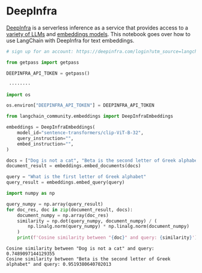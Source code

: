 # DeepInfra

[DeepInfra](https://deepinfra.com/?utm_source=langchain) is a serverless inference as a service that provides access to a [variety of LLMs](https://deepinfra.com/models?utm_source=langchain) and [embeddings models](https://deepinfra.com/models?type=embeddings&utm_source=langchain). This notebook goes over how to use LangChain with DeepInfra for text embeddings.


```python
# sign up for an account: https://deepinfra.com/login?utm_source=langchain

from getpass import getpass

DEEPINFRA_API_TOKEN = getpass()
```
```output
 ········
```

```python
import os

os.environ["DEEPINFRA_API_TOKEN"] = DEEPINFRA_API_TOKEN
```


```python
from langchain_community.embeddings import DeepInfraEmbeddings
```


```python
embeddings = DeepInfraEmbeddings(
    model_id="sentence-transformers/clip-ViT-B-32",
    query_instruction="",
    embed_instruction="",
)
```


```python
docs = ["Dog is not a cat", "Beta is the second letter of Greek alphabet"]
document_result = embeddings.embed_documents(docs)
```


```python
query = "What is the first letter of Greek alphabet"
query_result = embeddings.embed_query(query)
```


```python
import numpy as np

query_numpy = np.array(query_result)
for doc_res, doc in zip(document_result, docs):
    document_numpy = np.array(doc_res)
    similarity = np.dot(query_numpy, document_numpy) / (
        np.linalg.norm(query_numpy) * np.linalg.norm(document_numpy)
    )
    print(f'Cosine similarity between "{doc}" and query: {similarity}')
```
```output
Cosine similarity between "Dog is not a cat" and query: 0.7489097144129355
Cosine similarity between "Beta is the second letter of Greek alphabet" and query: 0.9519380640702013
```
